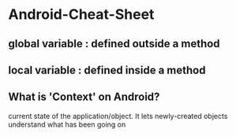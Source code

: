 # Android-Cheat-Sheet  
## global variable : defined outside a method  
## local variable : defined inside a method  
## What is 'Context' on Android?  
current state of the application/object. It lets newly-created objects understand what has been going on

